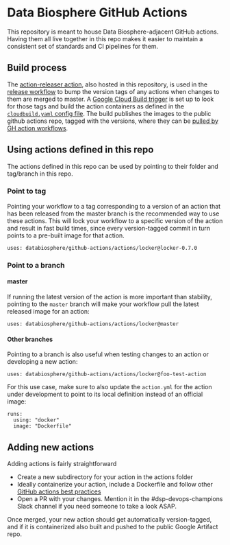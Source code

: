 # Data Biosphere GitHub Actions
This repository is meant to house Data Biosphere-adjacent GitHub actions. Having them all live together in this repo makes it easier to maintain a consistent set of standards and CI pipelines for them.

## Build process
The [action-releaser action](https://github.com/DataBiosphere/github-actions/tree/master/actions/action-releaser), also hosted in this repository, is used in the [release workflow](https://github.com/DataBiosphere/github-actions/blob/master/.github/workflows/release.yml) to bump the version tags of any actions when changes to them are merged to master.
A [Google Cloud Build trigger](https://console.cloud.google.com/cloud-build/triggers/edit/5414cabd-9785-4bb8-9561-669d2a8264c8?project=dsp-artifact-registry) is set up to look for those tags and build the action containers as defined in the [`cloudbuild.yaml` config file](https://github.com/DataBiosphere/github-actions/blob/master/cloudbuild.yaml).
The build publishes the images to the public github actions repo, tagged with the versions, where they can be [pulled by GH action workflows](#point-to-tag).

## Using actions defined in this repo
The actions defined in this repo can be used by pointing to their folder and tag/branch in this repo.

### Point to tag
Pointing your workflow to a tag corresponding to a version of an action that has been released from the master branch is the recommended way to use these actions. This will lock your workflow to a specific version of the action and result in fast build times, since every version-tagged commit in turn points to a pre-built image for that action.
```
uses: databiosphere/github-actions/actions/locker@locker-0.7.0
```

### Point to a branch
#### master
If running the latest version of the action is more important than stability, pointing to the `master` branch will make your workflow pull the latest released image for an action:
```
uses: databiosphere/github-actions/actions/locker@master
```
#### Other branches
Pointing to a branch is also useful when testing changes to an action or developing a new action:
```
uses: databiosphere/github-actions/actions/locker@foo-test-action
```
For this use case, make sure to also update the `action.yml` for the action under development to point to its local definition instead of an official image:
```
runs:
  using: "docker"
  image: "Dockerfile"
```

## Adding new actions
Adding actions is fairly straightforward
- Create a new subdirectory for your action in the actions folder
- Ideally containerize your action, include a Dockerfile and follow other [GitHub actions best practices](https://docs.dsp-devops.broadinstitute.org/best-practices-guides/github-actions)
- Open a PR with your changes. Mention it in the #dsp-devops-champions Slack channel if you need someone to take a look ASAP.

Once merged, your new action should get automatically version-tagged, and if it is containerized also built and pushed to the public Google Artifact repo.
